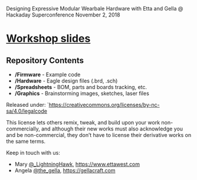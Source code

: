Designing Expressive Modular Wearbale Hardware
with Etta and Gella @ Hackaday Superconference November 2, 2018 

[Workshop slides](https://docs.google.com/presentation/d/1X1z0bJy7SYfVST1Kgu7OEDOKLFOzCg2_WMVUaLJVd0Q/edit?usp=sharing)
=================================================================

Repository Contents
-------------------
* **/Firmware** - Example code 
* **/Hardware** - Eagle design files (.brd, .sch)
* **/Spreadsheets** - BOM, parts and boards tracking, etc.
* **/Graphics** - Brainstorming images, sketches, laser files
 
Released under: `https://creativecommons.org/licenses/by-nc-sa/4.0/legalcode

This license lets others remix, tweak, and build upon your work
non-commercially, and although their new works must also 
acknowledge you and be non-commercial, they don’t have to
 license their derivative works on the same terms.
 
Keep in touch with us:
* Mary [@_LightningHawk](https://twitter.com/_LightningHawk), https://www.ettawest.com
* Angela [@the_gella](https://twitter.com/the_gella), https://gellacraft.com


